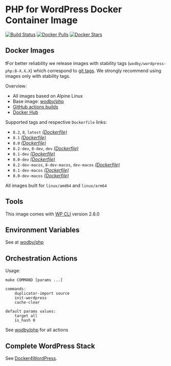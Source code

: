 # PHP for WordPress Docker Container Image

[![Build Status](https://github.com/wodby/wordpress-php/workflows/Build%20docker%20image/badge.svg)](https://github.com/wodby/wordpress-php/actions)
[![Docker Pulls](https://img.shields.io/docker/pulls/wodby/wordpress-php.svg)](https://hub.docker.com/r/wodby/wordpress-php)
[![Docker Stars](https://img.shields.io/docker/stars/wodby/wordpress-php.svg)](https://hub.docker.com/r/wodby/wordpress-php)

## Docker Images

❗For better reliability we release images with stability tags (`wodby/wordpress-php:8-X.X.X`) which correspond
to [git tags](https://github.com/wodby/wordpress-php/releases). We strongly recommend using images only with stability
tags.

Overview:

- All images based on Alpine Linux
- Base image: [wodby/php](https://github.com/wodby/php)
- [GitHub actions builds](https://github.com/wodby/wordpress-php/actions)
- [Docker Hub](https://hub.docker.com/r/wodby/wordpress-php)

[_(Dockerfile)_]: https://github.com/wodby/wordpress-php/tree/master/Dockerfile

Supported tags and respective `Dockerfile` links:

- `8.2`, `8`, `latest` [_(Dockerfile)_]
- `8.1` [_(Dockerfile)_]
- `8.0` [_(Dockerfile)_]
- `8.2-dev`, `8-dev`, `dev` [_(Dockerfile)_]
- `8.1-dev` [_(Dockerfile)_]
- `8.0-dev` [_(Dockerfile)_]
- `8.2-dev-macos`, `8-dev-macos`, `dev-macos` [_(Dockerfile)_]
- `8.1-dev-macos` [_(Dockerfile)_]
- `8.0-dev-macos` [_(Dockerfile)_]

All images built for `linux/amd64` and `linux/arm64`

## Tools

This image comes with [WP CLI](https://github.com/wp-cli/wp-cli) version 2.8.0

## Environment Variables

See at [wodby/php](https://github.com/wodby/php)

## Orchestration Actions

Usage:

```
make COMMAND [params ...]
 
commands:
    duplicator-import source
    init-wordpress   
    cache-clear
    
default params values:
    target all
    is_hash 0 
```

See [wodby/php](https://github.com/wodby/php) for all actions

## Complete WordPress Stack

See [Docker4WordPress](https://github.com/wodby/docker4wordpress).
